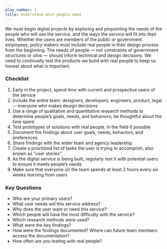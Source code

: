 ```yaml
---
play_number: 1
title: Understand what people need
---
```


We must begin digital projects by exploring and pinpointing the needs of the people who will use the service, and the ways the service will fit into their lives. Whether the users are members of the public or government employees, policy makers must include real people in their design process from the beginning. The needs of people — not constraints of government structures or silos — should inform technical and design decisions. We need to continually test the products we build with real people to keep us honest about what is important.

### Checklist
1. Early in the project, spend time with current and prospective users of the service
2. Include the entire team: designers, developers, engineers, product, legal -- everyone who makes design decisions
3. Use a range of qualitative and quantitative research methods to determine people’s goals, needs, and behaviors; be thoughtful about the time spent
4. Test prototypes of solutions with real people, in the field if possible
5. Document the findings about user goals, needs, behaviors, and preferences
6. Share findings with the wider team and agency leadership
7. Create a prioritized list of tasks the user is trying to accomplish, also known as "user stories"
8. As the digital service is being built, regularly test it with potential users to ensure it meets people’s needs
9. Make sure that everyone on the team spends at least 2 hours every six weeks learning from users 

### Key Questions
- Who are your primary users?
- What user needs will this service address?
- Why does the user want or need this service?
- Which people will have the most difficulty with the service?
- Which research methods were used?
- What were the key findings?
- How were the findings documented? Where can future team members access the documentation?
- How often are you testing with real people?
